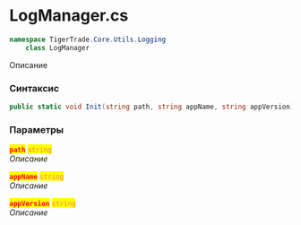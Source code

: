 
# LogManager.cs
```csharp
namespace TigerTrade.Core.Utils.Logging  
    class LogManager
```

Описание

### Синтаксис
```csharp
public static void Init(string path, string appName, string appVersion)
```

### Параметры  
<mark style="color:red;">**`path`**</mark> <mark style="color:coral;">`string`</mark>  
 *Описание*  
  
<mark style="color:red;">**`appName`**</mark> <mark style="color:coral;">`string`</mark>  
 *Описание*  
  
<mark style="color:red;">**`appVersion`**</mark> <mark style="color:coral;">`string`</mark>  
 *Описание*  
  

                    
                    